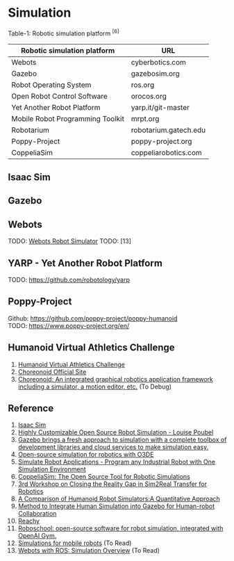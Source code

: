 # Simulation

Table-1: Robotic simulation platform <sup>[6]</sup>

| Robotic simulation platform	| URL |
| -- | -- |
| Webots | cyberbotics.com |
| Gazebo | gazebosim.org |
| Robot Operating System | ros.org |
| Open Robot Control Software | orocos.org |
| Yet Another Robot Platform | yarp.it/git-master |
| Mobile Robot Programming Toolkit | mrpt.org |
| Robotarium | robotarium.gatech.edu |
| Poppy-Project | poppy-project.org |
| CoppeliaSim	| coppeliarobotics.com |

## Isaac Sim

## Gazebo

## Webots
TODO: [Webots Robot Simulator](https://github.com/cyberbotics/webots)
TODO: [13]

## YARP - Yet Another Robot Platform
TODO: https://github.com/robotology/yarp

## Poppy-Project
Github: https://github.com/poppy-project/poppy-humanoid <br>
TODO: https://www.poppy-project.org/en/

## Humanoid Virtual Athletics Challenge

1. [Humanoid Virtual Athletics Challenge](https://ytazz.github.io/vnoid/)
2. [Choreonoid Official Site](https://www.choreonoid.org/en/)
3. [Choreonoid: An integrated graphical robotics application framework including a simulator, a motion editor, etc.](https://github.com/choreonoid/choreonoid) (To Debug)

## Reference
1. [Isaac Sim](https://docs.omniverse.nvidia.com/isaacsim/latest/index.html#what-is-isaac-sim)
2. [Highly Customizable Open Source Robot Simulation - Louise Poubel](https://www.youtube.com/watch?v=FheYuaMYJHg)
3. [Gazebo brings a fresh approach to simulation with a complete toolbox of development libraries and cloud services to make simulation easy.](https://gazebosim.org/home)
4. [Open-source simulation for robotics with O3DE](https://robotec.ai/open-source-simulatrion-for-robotics-w/)
5. [Simulate Robot Applications - Program any Industrial Robot with One Simulation Environment](https://robodk.com/)
6. [CoppeliaSim: The Open Source Tool for Robotic Simulations](https://www.opensourceforu.com/2021/03/coppeliasim-the-open-source-tool-for-robotic-simulations/)
7. [3rd Workshop on Closing the Reality Gap in Sim2Real Transfer for Robotics](https://sim2real.github.io/)
8. [A Comparison of Humanoid Robot Simulators:A Quantitative Approach](https://arxiv.org/pdf/2008.04627.pdf)
9. [Method to Integrate Human Simulation into Gazebo for Human-robot Collaboration](https://iopscience.iop.org/article/10.1088/1757-899X/825/1/012006)
10. [Reachy](https://www.pollen-robotics.com/)
11. [Roboschool: open-source software for robot simulation, integrated with OpenAI Gym.](https://openai.com/research/roboschool)
12. [Simulations for mobile robots](https://www.blackcoffeerobotics.com/blog/simulations-for-mobile-robots) (To Read)
13. [Webots with ROS: Simulation Overview](https://www.blackcoffeerobotics.com/blog/webots-with-ros-simulation-overview) (To Read)
